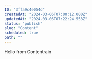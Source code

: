 ```yaml
---
ID: "3ffa9c4e054d"
createdAt: "2024-03-06T07:00:12.000Z"
updatedAt: "2024-03-06T07:22:24.553Z"
status: "publish"
slug: "Content"
scheduled: true
path: ""
---
```

Hello from Contentrain